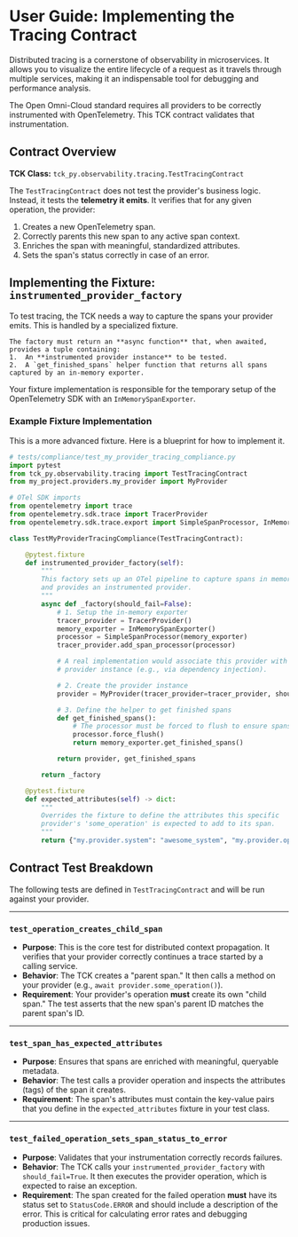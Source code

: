 # User Guide: Implementing the Tracing Contract

Distributed tracing is a cornerstone of observability in microservices. It allows you to visualize the entire lifecycle of a request as it travels through multiple services, making it an indispensable tool for debugging and performance analysis.

The Open Omni-Cloud standard requires all providers to be correctly instrumented with OpenTelemetry. This TCK contract validates that instrumentation.

## Contract Overview

**TCK Class:** ```tck_py.observability.tracing.TestTracingContract```

The `TestTracingContract` does not test the provider's business logic. Instead, it tests the **telemetry it emits**. It verifies that for any given operation, the provider:
1.  Creates a new OpenTelemetry span.
2.  Correctly parents this new span to any active span context.
3.  Enriches the span with meaningful, standardized attributes.
4.  Sets the span's status correctly in case of an error.

## Implementing the Fixture: `instrumented_provider_factory`

To test tracing, the TCK needs a way to capture the spans your provider emits. This is handled by a specialized fixture.

```info
The factory must return an **async function** that, when awaited, provides a tuple containing:
1.  An **instrumented provider instance** to be tested.
2.  A `get_finished_spans` helper function that returns all spans captured by an in-memory exporter.
```

Your fixture implementation is responsible for the temporary setup of the OpenTelemetry SDK with an `InMemorySpanExporter`.

### Example Fixture Implementation

This is a more advanced fixture. Here is a blueprint for how to implement it.

```python
# tests/compliance/test_my_provider_tracing_compliance.py
import pytest
from tck_py.observability.tracing import TestTracingContract
from my_project.providers.my_provider import MyProvider

# OTel SDK imports
from opentelemetry import trace
from opentelemetry.sdk.trace import TracerProvider
from opentelemetry.sdk.trace.export import SimpleSpanProcessor, InMemorySpanExporter

class TestMyProviderTracingCompliance(TestTracingContract):

    @pytest.fixture
    def instrumented_provider_factory(self):
        """
        This factory sets up an OTel pipeline to capture spans in memory
        and provides an instrumented provider.
        """
        async def _factory(should_fail=False):
            # 1. Setup the in-memory exporter
            tracer_provider = TracerProvider()
            memory_exporter = InMemorySpanExporter()
            processor = SimpleSpanProcessor(memory_exporter)
            tracer_provider.add_span_processor(processor)

            # A real implementation would associate this provider with the
            # provider instance (e.g., via dependency injection).

            # 2. Create the provider instance
            provider = MyProvider(tracer_provider=tracer_provider, should_fail=should_fail)

            # 3. Define the helper to get finished spans
            def get_finished_spans():
                # The processor must be forced to flush to ensure spans are exported
                processor.force_flush()
                return memory_exporter.get_finished_spans()

            return provider, get_finished_spans

        return _factory

    @pytest.fixture
    def expected_attributes(self) -> dict:
        """
        Overrides the fixture to define the attributes this specific
        provider's 'some_operation' is expected to add to its span.
        """
        return {"my.provider.system": "awesome_system", "my.provider.operation": "execute"}
```

## Contract Test Breakdown

The following tests are defined in `TestTracingContract` and will be run against your provider.

---

### `test_operation_creates_child_span`

-   **Purpose**: This is the core test for distributed context propagation. It verifies that your provider correctly continues a trace started by a calling service.
-   **Behavior**: The TCK creates a "parent span." It then calls a method on your provider (e.g., `await provider.some_operation()`).
-   **Requirement**: Your provider's operation **must** create its own "child span." The test asserts that the new span's parent ID matches the parent span's ID.

---

### `test_span_has_expected_attributes`

-   **Purpose**: Ensures that spans are enriched with meaningful, queryable metadata.
-   **Behavior**: The test calls a provider operation and inspects the attributes (tags) of the span it creates.
-   **Requirement**: The span's attributes must contain the key-value pairs that you define in the `expected_attributes` fixture in your test class.

---

### `test_failed_operation_sets_span_status_to_error`

-   **Purpose**: Validates that your instrumentation correctly records failures.
-   **Behavior**: The TCK calls your `instrumented_provider_factory` with `should_fail=True`. It then executes the provider operation, which is expected to raise an exception.
-   **Requirement**: The span created for the failed operation **must** have its status set to `StatusCode.ERROR` and should include a description of the error. This is critical for calculating error rates and debugging production issues.
